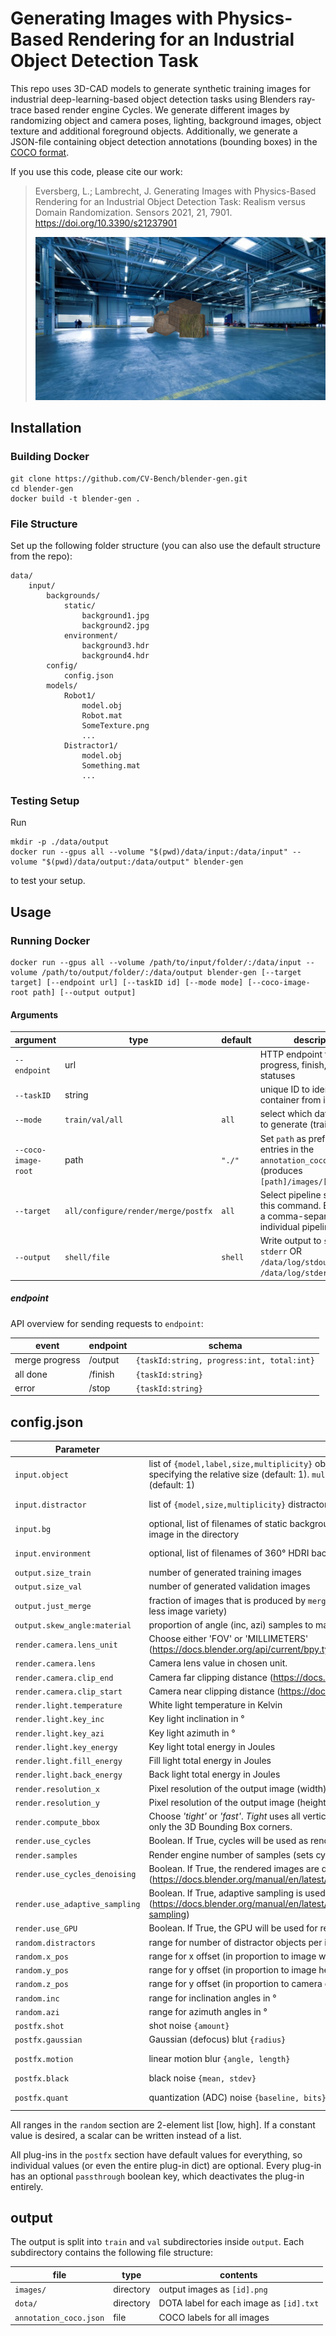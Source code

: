 # Generating Images with Physics-Based Rendering for an Industrial Object Detection Task

This repo uses 3D-CAD models to generate synthetic training images for industrial deep-learning-based object detection tasks using Blenders ray-trace based render engine Cycles.
We generate different images by randomizing object and camera poses, lighting, background images, object texture and additional foreground objects. Additionally, we generate a JSON-file containing object detection annotations (bounding boxes) in the [COCO format](https://cocodataset.org/#format-data).

If you use this code, please cite our work:

> Eversberg, L.; Lambrecht, J. Generating Images with Physics-Based Rendering for an Industrial Object Detection Task: Realism versus Domain Randomization. Sensors 2021, 21, 7901. https://doi.org/10.3390/s21237901
>
> ![example](example.png)

## Installation

### Building Docker

```
git clone https://github.com/CV-Bench/blender-gen.git
cd blender-gen
docker build -t blender-gen .
```

### File Structure

Set up the following folder structure (you can also use the default structure from the repo):

```
data/
    input/
        backgrounds/
            static/
                background1.jpg
                background2.jpg
            environment/
                background3.hdr
                background4.hdr
        config/
            config.json
        models/
            Robot1/
                model.obj
                Robot.mat
                SomeTexture.png
                ...
            Distractor1/
                model.obj
                Something.mat
                ...
```

### Testing Setup

Run

```
mkdir -p ./data/output
docker run --gpus all --volume "$(pwd)/data/input:/data/input" --volume "$(pwd)/data/output:/data/output" blender-gen
```

to test your setup.

## Usage

### Running Docker

```
docker run --gpus all --volume /path/to/input/folder/:/data/input --volume /path/to/output/folder/:/data/output blender-gen [--target target] [--endpoint url] [--taskID id] [--mode mode] [--coco-image-root path] [--output output]
```

#### Arguments

| argument            | type                                | default | description                                                                                                     |
| ------------------- | ----------------------------------- | ------- | --------------------------------------------------------------------------------------------------------------- |
| `--endpoint`        | url                                 |         | HTTP endpoint for sending progress, finish, and error statuses                                                  |
| `--taskID`          | string                              |         | unique ID to identify this container from inside                                                                |
| `--mode`            | `train/val/all`                     | `all`   | select which dataset parts to generate (train, val, both)                                                       |
| `--coco-image-root` | path                                | `"./"`  | Set `path` as prefix for path entries in the `annotation_coco.json` file (produces `[path]/images/[imagename]`) |
| `--target`          | `all/configure/render/merge/postfx` | `all`   | Select pipeline steps with this command. Either `all` or a comma-separated list of individual pipeline steps.   |
| `--output`          | `shell/file`                        | `shell` | Write output to `stdout`, `stderr` OR `/data/log/stdout.log`, `/data/log/stderr.log`                            |

##### endpoint

API overview for sending requests to `endpoint`:

| event          | endpoint | schema                                     |
| -------------- | -------- | ------------------------------------------ |
| merge progress | /output  | `{taskId:string, progress:int, total:int}` |
| all done       | /finish  | `{taskId:string}`                          |
| error          | /stop    | `{taskId:string}`                          |

## config.json

| Parameter                      | Description                                                                                                                                                                                                        | Example                                  |
| ------------------------------ | ------------------------------------------------------------------------------------------------------------------------------------------------------------------------------------------------------------------ | ---------------------------------------- |
| `input.object`                 | list of `{model,label,size,multiplicity}` objects to be recognized. `size` is an optional number specifying the relative size (default: 1). `multiplicity` is the max number of this object per image (default: 1) | `[{model:"Suzanne", label:"Friend"}]`    |
| `input.distractor`             | list of `{model,size,multiplicity}` distractor objects. `size` and `multiplicity` same as for `object`                                                                                                             | `[{model: "EvilSuzanne"}]`               |
| `input.bg`                     | optional, list of filenames of static backgrounds in `/data/input/bg/static/` OR omit to use every image in the directory                                                                                          | `["background1.jpg", "background2.jpg"]` |
| `input.environment`            | optional, list of filenames of 360° HDRI backgrounds in `/data/input/bg/environment/`                                                                                                                              | `["background3.hdr", "background4.hdr"]` |
| `output.size_train`            | number of generated training images                                                                                                                                                                                | `100`                                    |
| `output.size_val`              | number of generated validation images                                                                                                                                                                              | `10`                                     |
| `output.just_merge`            | fraction of images that is produced by `merge.py`. ([0,1], higher number means more efficiency and less image variety)                                                                                             | `0.8`                                    |
| `output.skew_angle:material`   | proportion of angle (inc, azi) samples to material (metallic, roughness) samples                                                                                                                                   | `4`                                      |
| `render.camera.lens_unit`      | Choose either 'FOV' or 'MILLIMETERS' (https://docs.blender.org/api/current/bpy.types.Camera.html#bpy.types.Camera.lens_unit)                                                                                       | `"FOV"`                                  |
| `render.camera.lens`           | Camera lens value in chosen unit.                                                                                                                                                                                  | `75`                                     |
| `render.camera.clip_end`       | Camera far clipping distance (https://docs.blender.org/api/current/bpy.types.Camera.html)                                                                                                                          | `50`                                     |
| `render.camera.clip_start`     | Camera near clipping distance (https://docs.blender.org/api/current/bpy.types.Camera.html)                                                                                                                         | `0.01`                                   |
| `render.light.temperature`     | White light temperature in Kelvin                                                                                                                                                                                  | `1000`                                   |
| `render.light.key_inc`         | Key light inclination in °                                                                                                                                                                                         | `1000`                                   |
| `render.light.key_azi`         | Key light azimuth in °                                                                                                                                                                                             | `1000`                                   |
| `render.light.key_energy`      | Key light total energy in Joules                                                                                                                                                                                   | `1000`                                   |
| `render.light.fill_energy`     | Fill light total energy in Joules                                                                                                                                                                                  | `1000`                                   |
| `render.light.back_energy`     | Back light total energy in Joules                                                                                                                                                                                  | `1000`                                   |
| `render.resolution_x`          | Pixel resolution of the output image (width)                                                                                                                                                                       | `640`                                    |
| `render.resolution_y`          | Pixel resolution of the output image (height)                                                                                                                                                                      | `360`                                    |
| `render.compute_bbox`          | Choose _'tight'_ or _'fast'_. _Tight_ uses all vertices to compute a tight bbox but it is slower. _Fast_ uses only the 3D Bounding Box corners.                                                                    | `"tight"`                                |
| `render.use_cycles`            | Boolean. If True, cycles will be used as rendering engine. If False, Eevee will be used                                                                                                                            | `true`                                   |
| `render.samples`               | Render engine number of samples (sets cycles.samples)                                                                                                                                                              | `60`                                     |
| `render.use_cycles_denoising`  | Boolean. If True, the rendered images are denoised afterwards (https://docs.blender.org/manual/en/latest/render/cycles/render_settings/sampling.html#denoising)                                                    | `false`                                  |
| `render.use_adaptive_sampling` | Boolean. If True, adaptive sampling is used (https://docs.blender.org/manual/en/latest/render/cycles/render_settings/sampling.html#adaptive-sampling)                                                              | `false`                                  |
| `render.use_GPU`               | Boolean. If True, the GPU will be used for rendering                                                                                                                                                               | `true`                                   |
| `random.distractors`           | range for number of distractor objects per image                                                                                                                                                                   | `[0, 2]`                                 |
| `random.x_pos`                 | range for x offset (in proportion to image width)                                                                                                                                                                  | `[-0.5, 0.5]`                            |
| `random.y_pos`                 | range for y offset (in proportion to image height)                                                                                                                                                                 | `[-0.5, 0.5]`                            |
| `random.z_pos`                 | range for y offset (in proportion to camera distance. distances `<= -1` get clipped)                                                                                                                               | `[-0.2, 2]`                              |
| `random.inc`                   | range for inclination angles in °                                                                                                                                                                                  | `[0, 90]`                                |
| `random.azi`                   | range for azimuth angles in °                                                                                                                                                                                      | `[0, 90]`                                |
| `postfx.shot`                  | shot noise `{amount}`                                                                                                                                                                                              | `{amount: 0.05}`                         |
| `postfx.gaussian`              | Gaussian (defocus) blut `{radius}`                                                                                                                                                                                 | `{radius: 2}`                            |
| `postfx.motion`                | linear motion blur `{angle, length}`                                                                                                                                                                               | `{angle: 10, length:3}`                  |
| `postfx.black`                 | black noise `{mean, stdev}`                                                                                                                                                                                        | `{mean:5, stdev:1}`                      |
| `postfx.quant`                 | quantization (ADC) noise `{baseline, bits}`                                                                                                                                                                        | `{baseline:0, bits:8}`                   |

All ranges in the `random` section are 2-element list [low, high]. If a constant value is desired, a scalar can be written instead of a list.

All plug-ins in the `postfx` section have default values for everything, so individual values (or even the entire plug-in dict) are optional. Every plug-in has an optional `passthrough` boolean key, which deactivates the plug-in entirely.

## output

The output is split into `train` and `val` subdirectories inside `output`. Each subdirectory contains the following file structure:

| file                   | type      | contents                                |
| ---------------------- | --------- | --------------------------------------- |
| `images/`              | directory | output images as `[id].png`             |
| `dota/`                | directory | DOTA label for each image as `[id].txt` |
| `annotation_coco.json` | file      | COCO labels for all images              |
